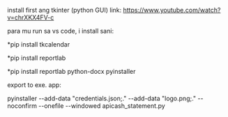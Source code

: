 install first ang tkinter (python GUI)
link: https://www.youtube.com/watch?v=chrXKX4FV-c


para mu run sa vs code, i install sani: 

*pip install tkcalendar

*pip install reportlab

*pip install reportlab python-docx pyinstaller

export to exe. app:

pyinstaller --add-data "credentials.json;." --add-data "logo.png;." --noconfirm --onefile --windowed apicash_statement.py
